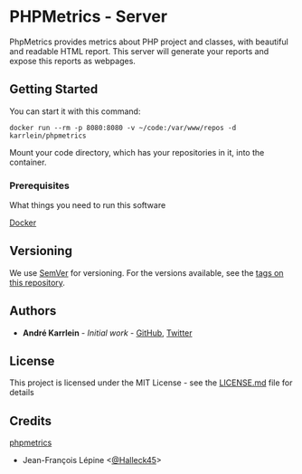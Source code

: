 # PHPMetrics - Server

PhpMetrics provides metrics about PHP project and classes, with beautiful and readable HTML report.
This server will generate your reports and expose this reports as webpages.

## Getting Started

You can start it with this command:

```
docker run --rm -p 8080:8080 -v ~/code:/var/www/repos -d karrlein/phpmetrics
```

Mount your code directory, which has your repositories in it, into the container.

### Prerequisites

What things you need to run this software

[Docker](https://www.docker.com/)


## Versioning

We use [SemVer](http://semver.org/) for versioning. For the versions available, see the [tags on this repository](https://github.com/andre-karrlein/phpmetrics-server/tags).

## Authors

* **André Karrlein** - *Initial work* - [GitHub](https://github.com/andre-karrlein), [Twitter](https://twitter.com/rb_ak1)

## License

This project is licensed under the MIT License - see the [LICENSE.md](LICENSE.md) file for details

## Credits

[phpmetrics](https://github.com/phpmetrics/PhpMetrics)
+ Jean-François Lépine <[@Halleck45](https://twitter.com/Halleck45)>
